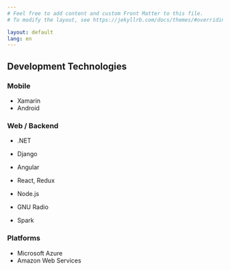 ```yaml
---
# Feel free to add content and custom Front Matter to this file.
# To modify the layout, see https://jekyllrb.com/docs/themes/#overriding-theme-defaults

layout: default
lang: en
---
```


## Development Technologies

### Mobile

* Xamarin
* Android

### Web / Backend

* .NET
* Django
* Angular
* React, Redux
* Node.js

* GNU Radio
* Spark

### Platforms

* Microsoft Azure
* Amazon Web Services
